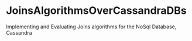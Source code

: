 # JoinsAlgorithmsOverCassandraDBs
Implementing and Evaluating Joins algorithms for the NoSql Database, Cassandra
